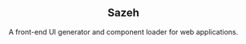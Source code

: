<div align="center">

## Sazeh
A front-end UI generator and component loader for web applications.

</div>